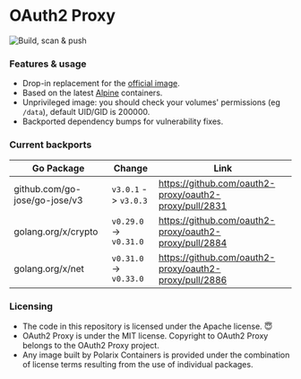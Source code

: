 # OAuth2 Proxy

![Build, scan & push](https://github.com/Polarix-Containers/oauth2-proxy/actions/workflows/build.yml/badge.svg)

### Features & usage

- Drop-in replacement for the [official image](https://github.com/oauth2-proxy/oauth2-proxy).
- Based on the latest [Alpine](https://alpinelinux.org/) containers.
- Unprivileged image: you should check your volumes' permissions (eg `/data`), default UID/GID is 200000.
- Backported dependency bumps for vulnerability fixes.

### Current backports

| Go Package                        | Change                  | Link                                                   |
| --------------------------------- | ----------------------- | ------------------------------------------------------ |
| github.com/go-jose/go-jose/v3     | `v3.0.1` -> `v3.0.3`    | https://github.com/oauth2-proxy/oauth2-proxy/pull/2831 |
| golang.org/x/crypto               | `v0.29.0` -> `v0.31.0`  | https://github.com/oauth2-proxy/oauth2-proxy/pull/2884 |
| golang.org/x/net                  | `v0.31.0` -> `v0.33.0`  | https://github.com/oauth2-proxy/oauth2-proxy/pull/2886 |

### Licensing
- The code in this repository is licensed under the Apache license. 😇
- OAuth2 Proxy is under the MIT license. Copyright to OAuth2 Proxy belongs to the OAuth2 Proxy project.
- Any image built by Polarix Containers is provided under the combination of license terms resulting from the use of individual packages.
